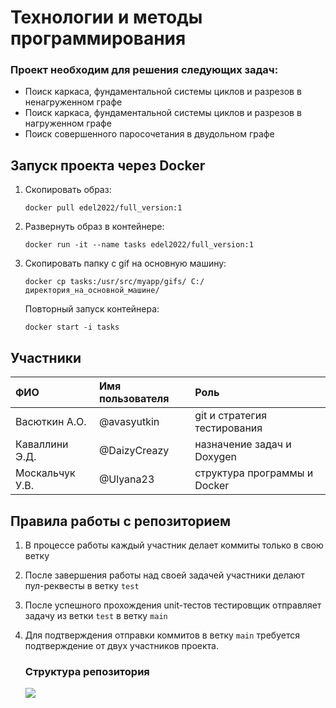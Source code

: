 # Технологии и методы программирования 

### Проект необходим для решения следующих задач: 
* Поиск каркаса, фундаментальной системы циклов и разрезов в ненагруженном графе
* Поиск каркаса, фундаментальной системы циклов и разрезов в нагруженном графе
* Поиск совершенного паросочетания в двудольном графе


## Запуск проекта через Docker
1. Скопировать образ:
   ``` 
   docker pull edel2022/full_version:1
   ```

2. Развернуть образ в контейнере:
   ``` 
   docker run -it --name tasks edel2022/full_version:1
   ```

3. Скопировать папку с gif на основную машину:
   ``` 
   docker cp tasks:/usr/src/myapp/gifs/ C:/директория_на_основной_машине/
   ```

   Повторный запуск контейнера:
   ``` 
   docker start -i tasks
   ```


## Участники 
| ФИО             | Имя пользователя | Роль                         |
|:----------------|:-----------------|:-----------------------------|
| Васюткин А.О.   | @avasyutkin      | git и стратегия тестирования |
| Каваллини Э.Д.  | @DaizyCreazy     | назначение задач и Doxygen   |
| Москальчук У.В. | @Ulyana23        | структура программы и Docker |
 

## Правила работы с репозиторием
1. В процессе работы каждый участник делает коммиты только в свою ветку
2. После завершения работы над своей задачей участники делают пул-реквесты в ветку `test`
3. После успешного прохождения unit-тестов тестировщик отправляет задачу из ветки `test` в ветку `main`
4. Для подтверждения отправки коммитов в ветку `main` требуется подтверждение от двух участников проекта. 
 
   ### Структура репозитория 
   ![](https://user-images.githubusercontent.com/43503189/159168827-11da78d6-55c4-45e5-8cb8-c4a01dc67999.png)
